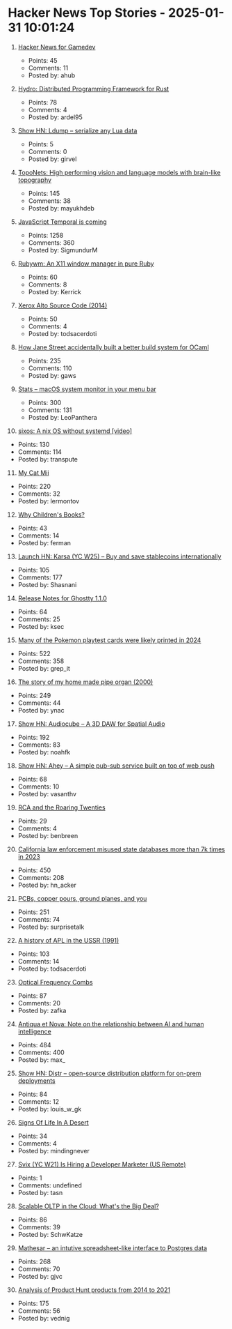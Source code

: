 # Hacker News Top Stories - 2025-01-31 10:01:24

1. [Hacker News for Gamedev](https://gamedev.city/)
   - Points: 45
   - Comments: 11
   - Posted by: ahub

2. [Hydro: Distributed Programming Framework for Rust](https://hydro.run/docs/hydro/)
   - Points: 78
   - Comments: 4
   - Posted by: ardel95

3. [Show HN: Ldump – serialize any Lua data](https://github.com/girvel/ldump)
   - Points: 5
   - Comments: 0
   - Posted by: girvel

4. [TopoNets: High performing vision and language models with brain-like topography](https://arxiv.org/abs/2501.16396)
   - Points: 145
   - Comments: 38
   - Posted by: mayukhdeb

5. [JavaScript Temporal is coming](https://developer.mozilla.org/en-US/blog/javascript-temporal-is-coming/)
   - Points: 1258
   - Comments: 360
   - Posted by: SigmundurM

6. [Rubywm: An X11 window manager in pure Ruby](https://github.com/vidarh/rubywm)
   - Points: 60
   - Comments: 8
   - Posted by: Kerrick

7. [Xerox Alto Source Code (2014)](https://computerhistory.org/blog/xerox-alto-source-code/)
   - Points: 50
   - Comments: 4
   - Posted by: todsacerdoti

8. [How Jane Street accidentally built a better build system for OCaml](https://blog.janestreet.com/how-we-accidentally-built-a-better-build-system-for-ocaml-index/)
   - Points: 235
   - Comments: 110
   - Posted by: gaws

9. [Stats – macOS system monitor in your menu bar](https://github.com/exelban/stats)
   - Points: 300
   - Comments: 131
   - Posted by: LeoPanthera

10. [sixos: A nix OS without systemd [video]](https://media.ccc.de/v/38c3-sixos-a-nix-os-without-systemd)
   - Points: 130
   - Comments: 114
   - Posted by: transpute

11. [My Cat Mii](https://www.theparisreview.org/blog/2025/01/20/my-cat-mii/)
   - Points: 220
   - Comments: 32
   - Posted by: lermontov

12. [Why Children's Books?](https://www.lrb.co.uk/the-paper/v47/n02/katherine-rundell/why-children-s-books)
   - Points: 43
   - Comments: 14
   - Posted by: ferman

13. [Launch HN: Karsa (YC W25) – Buy and save stablecoins internationally](undefined)
   - Points: 105
   - Comments: 177
   - Posted by: Shasnani

14. [Release Notes for Ghostty 1.1.0](https://ghostty.org/docs/install/release-notes/1-1-0)
   - Points: 64
   - Comments: 25
   - Posted by: ksec

15. [Many of the Pokemon playtest cards were likely printed in 2024](https://www.elitefourum.com/t/many-of-the-pokemon-playtest-cards-were-likely-printed-in-2024/52421)
   - Points: 522
   - Comments: 358
   - Posted by: grep_it

16. [The story of my home made pipe organ (2000)](https://www.sentex.ca/~mwandel/organ/organ.html)
   - Points: 249
   - Comments: 44
   - Posted by: ynac

17. [Show HN: Audiocube – A 3D DAW for Spatial Audio](https://www.audiocube.app)
   - Points: 192
   - Comments: 83
   - Posted by: noahfk

18. [Show HN: Ahey – A simple pub-sub service built on top of web push](https://ahey.io)
   - Points: 68
   - Comments: 10
   - Posted by: vasanthv

19. [RCA and the Roaring Twenties](https://globalfinancialdata.com/rca-and-the-roaring-twenties)
   - Points: 29
   - Comments: 4
   - Posted by: benbreen

20. [California law enforcement misused state databases more than 7k times in 2023](https://www.eff.org/deeplinks/2025/01/california-police-misused-state-databases-more-7000-times-2023)
   - Points: 450
   - Comments: 208
   - Posted by: hn_acker

21. [PCBs, copper pours, ground planes, and you](https://lcamtuf.substack.com/p/pcbs-ground-planes-and-you)
   - Points: 251
   - Comments: 74
   - Posted by: surprisetalk

22. [A history of APL in the USSR (1991)](https://dl.acm.org/doi/10.1145/130647.130656)
   - Points: 103
   - Comments: 14
   - Posted by: todsacerdoti

23. [Optical Frequency Combs](https://www.nist.gov/topics/physics/optical-frequency-combs)
   - Points: 87
   - Comments: 20
   - Posted by: zafka

24. [Antiqua et Nova: Note on the relationship between AI and human intelligence](https://www.vatican.va/roman_curia/congregations/cfaith/documents/rc_ddf_doc_20250128_antiqua-et-nova_en.html)
   - Points: 484
   - Comments: 400
   - Posted by: max_

25. [Show HN: Distr – open-source distribution platform for on-prem deployments](https://github.com/glasskube/distr)
   - Points: 84
   - Comments: 12
   - Posted by: louis_w_gk

26. [Signs Of Life In A Desert](https://www.noemamag.com/signs-of-life-in-a-desert-of-death/)
   - Points: 34
   - Comments: 4
   - Posted by: mindingnever

27. [Svix (YC W21) Is Hiring a Developer Marketer (US Remote)](https://www.svix.com/careers/)
   - Points: 1
   - Comments: undefined
   - Posted by: tasn

28. [Scalable OLTP in the Cloud: What's the Big Deal?](http://muratbuffalo.blogspot.com/2024/01/scalable-oltp-in-cloud-whats-big-deal.html)
   - Points: 86
   - Comments: 39
   - Posted by: SchwKatze

29. [Mathesar – an intutive spreadsheet-like interface to Postgres data](https://github.com/mathesar-foundation/mathesar)
   - Points: 268
   - Comments: 70
   - Posted by: gjvc

30. [Analysis of Product Hunt products from 2014 to 2021](https://components.one/posts/gamer-and-nihilist-product-hunt)
   - Points: 175
   - Comments: 56
   - Posted by: vednig

